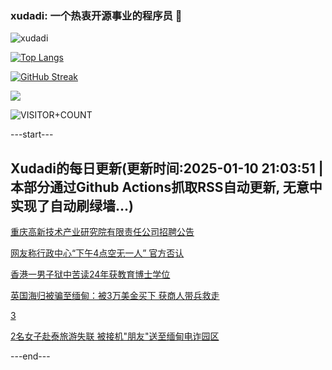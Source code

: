 ### xudadi: 一个热衷开源事业的程序员 👋

![xudadi](https://github-readme-stats-git-masterorgs-github-readme-stats-team.vercel.app/api?username=xudadi)

[![Top Langs](https://github-readme-stats.vercel.app/api/top-langs/?username=xudadi)](https://github.com/anuraghazra/github-readme-stats)

[![GitHub Streak](https://streak-stats.demolab.com?user=xudadi&locale=zh_Hans)](https://git.io/streak-stats)

![](https://raw.githubusercontent.com/xudadi/xudadi/main/assets/github-contribution-grid-snake.svg)

![VISITOR+COUNT](https://komarev.com/ghpvc/?username=xudadi&label=VISITOR+COUNT)


---start---

## Xudadi的每日更新(更新时间:2025-01-10 21:03:51 | 本部分通过Github Actions抓取RSS自动更新, 无意中实现了自动刷绿墙...)

[重庆高新技术产业研究院有限责任公司招聘公告](https://www.gongkaoleida.com/article/2262014)

[网友称行政中心“下午4点空无一人” 官方否认](https://m.163.com/news/article/JLHTFUNO0530JPVV.html)

[香港一男子狱中苦读24年获教育博士学位](https://m.163.com/news/article/JLHP2QV60550HXM1.html)

[英国海归被骗至缅甸：被3万美金买下 获商人带兵救走](https://m.163.com/news/article/JLHPLFB400019K82.html)

[3](https://m.163.com/touch/news/sub/domestic)

[2名女子赴泰旅游失联 被接机"朋友"送至缅甸电诈园区](https://m.163.com/news/article/JLHQK9V100019K82.html)

---end---
